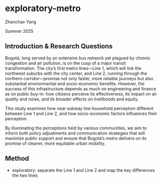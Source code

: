 # exploratory-metro

Zhanchao Yang

Summer 2025

## Introduction & Research Questions

Bogotá, long served by an extensive bus network yet plagued by chronic congestion and air pollution, is on the cusp of a major transit transformation. The city’s first metro lines—Line 1, which will link the northwest suburbs with the city center, and Line 2, running through the northern corridor—promise not only faster, more reliable journeys but also substantial environmental and socio-economic benefits. However, the success of this infrastructure depends as much on engineering and finance as on public buy-in: how citizens perceive its effectiveness, its impact on air quality and noise, and its broader effects on livelihoods and equity.

This study examines how near subway line household perception different between Line 1 and Line 2, and how socio-economic factors influences their perception

By illuminating the perceptions held by various communities, we aim to inform both policy adjustments and communication strategies that will maximize public support and ensure that Bogotá’s metro delivers on its promise of cleaner, more equitable urban mobility.

## Method

- exploratory: separate the Line 1 and Line 2 and map the key differences the two lines
